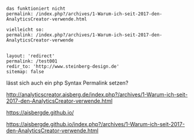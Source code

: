 <!-- ---
permalink: /{% raw %}index.php?{% endraw %}/archives/1-Warum-ich-seit-2017-den-AnalyticsCreator-verwende
--- -->

```
das funktioniert nicht
permalink: /index.php?/archives/1-Warum-ich-seit-2017-den-AnalyticsCreator-verwende.html

vielleicht so:
permalink: /index.php?/archives/1-Warum-ich-seit-2017-den-AnalyticsCreator-verwende


layout: 'redirect'
permalink: /test001
redir_to: 'http://www.steinberg-design.de'
sitemap: false
```

lässt sich auch ein php Syntax Permalink setzen?

http://analyticscreator.aisberg.de/index.php?/archives/1-Warum-ich-seit-2017-den-AnalyticsCreator-verwende.html

https://aisbergde.github.io/

https://aisbergde.github.io/index.php?/archives/1-Warum-ich-seit-2017-den-AnalyticsCreator-verwende.html

